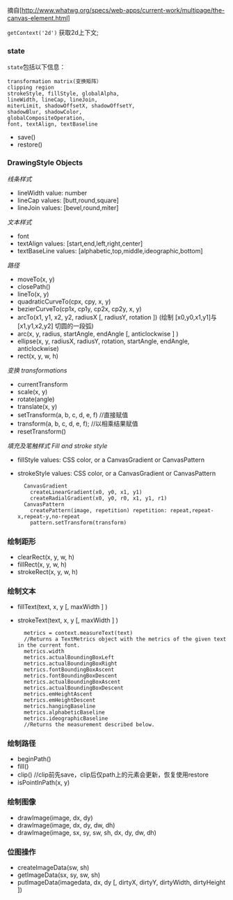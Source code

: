 摘自[http://www.whatwg.org/specs/web-apps/current-work/multipage/the-canvas-element.html]

`getContext('2d')` 获取2d上下文;


### state

`state`包括以下信息：

	transformation matrix(变换矩阵）
	clipping region
	strokeStyle, fillStyle, globalAlpha, 
	lineWidth, lineCap, lineJoin, 
	miterLimit, shadowOffsetX, shadowOffsetY, 
	shadowBlur, shadowColor, 
	globalCompositeOperation, 
	font, textAlign, textBaseline


- save()
- restore()


### DrawingStyle Objects

*线条样式*

- lineWidth value: number
- lineCap  values: [butt,round,square]
- lineJoin values: [bevel,round,miter]

*文本样式*

- font
- textAlign values: [start,end,left,right,center]
- textBaseLine values: [alphabetic,top,middle,ideographic,bottom]

*路径*

- moveTo(x, y)
- closePath()
- lineTo(x, y)
- quadraticCurveTo(cpx, cpy, x, y)
- bezierCurveTo(cp1x, cp1y, cp2x, cp2y, x, y)
- arcTo(x1, y1, x2, y2, radiusX [, radiusY, rotation ]) (绘制 [x0,y0,x1,y1]与[x1,y1,x2,y2] 切圆的一段弧)
- arc(x, y, radius, startAngle, endAngle [, anticlockwise ] )
- ellipse(x, y, radiusX, radiusY, rotation, startAngle, endAngle, anticlockwise)
- rect(x, y, w, h)

*变换 transformations*

- currentTransform 
- scale(x, y)
- rotate(angle)
- translate(x, y)
- setTransform(a, b, c, d, e, f) //直接赋值
- transform(a, b, c, d, e, f);   //以相乘结果赋值
- resetTransform()

*填充及笔触样式 Fill and stroke style*
- fillStyle     values: CSS color, or a CanvasGradient or CanvasPattern
- strokeStyle   values: CSS color, or a CanvasGradient or CanvasPattern

		CanvasGradient
		  createLinearGradient(x0, y0, x1, y1)
		  createRadialGradient(x0, y0, r0, x1, y1, r1)
		CanvasPattern
		  createPattern(image, repetition) repetition: repeat,repeat-x,repeat-y,no-repeat
		  pattern.setTransform(transform)

### 绘制距形

- clearRect(x, y, w, h)
- fillRect(x, y, w, h)
- strokeRect(x, y, w, h)

### 绘制文本

- fillText(text, x, y [, maxWidth ] )
- strokeText(text, x, y [, maxWidth ] )

		metrics = context.measureText(text)
		//Returns a TextMetrics object with the metrics of the given text in the current font.
		metrics.width
		metrics.actualBoundingBoxLeft
		metrics.actualBoundingBoxRight
		metrics.fontBoundingBoxAscent
		metrics.fontBoundingBoxDescent
		metrics.actualBoundingBoxAscent
		metrics.actualBoundingBoxDescent
		metrics.emHeightAscent
		metrics.emHeightDescent
		metrics.hangingBaseline
		metrics.alphabeticBaseline
		metrics.ideographicBaseline
		//Returns the measurement described below.

### 绘制路径

- beginPath()
- fill()
- clip() //clip前先save，clip后仅path上的元素会更新，恢复使用restore
- isPointInPath(x, y)

### 绘制图像

- drawImage(image, dx, dy)
- drawImage(image, dx, dy, dw, dh)
- drawImage(image, sx, sy, sw, sh, dx, dy, dw, dh)

### 位图操作

- createImageData(sw, sh)
- getImageData(sx, sy, sw, sh)
- putImageData(imagedata, dx, dy [, dirtyX, dirtyY, dirtyWidth, dirtyHeight ])
